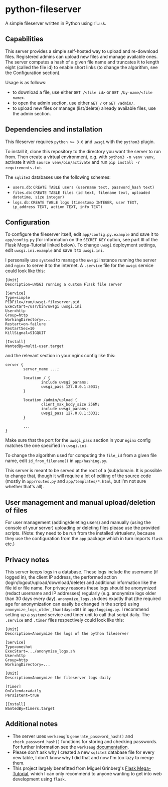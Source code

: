 # python-fileserver
A simple fileserver written in Python using `flask`.

## Capabilities
This server provides a simple self-hosted way to upload and re-download files. Registered admins can upload new files and manage available ones.
The server computes a hash of a given file name and truncates it to length eight (called the file id) to enable short links (to change the algorithm, see the Configuration section).

Usage is as follows:
* to download a file, use either `GET /<file id>` or `GET /by-name/<file name>`.
* to open the admin section, use either `GET /` or `GET /admin/`.
* to upload new files or manage (list/delete) already available files, use the admin section.

## Dependencies and installation
This fileserver requires `python >= 3.6` and `uwsgi` with the `python3` plugin.

To install it, clone this repository to the directory you want the server to run from. Then create a virtual environment, e.g. with `python3 -m venv venv`, activate it with `source venv/bin/activate` and run `pip install -r requirements.txt`.

The `sqlite3` databases use the following schemes:
* `users.db`: `CREATE TABLE users (username text, password_hash text)`
* `files.db`: `CREATE TABLE files (id text, filename text, uploaded datetime, size integer)`
* `logs.db`: `CREATE TABLE logs (timestamp INTEGER, user TEXT, ip_address TEXT, action TEXT, info TEXT)`

## Configuration
To configure the fileserver itself, edit `app/config.py.example` and save it to `app/config.py` (for information on the `SECRET_KEY` option, see part III of the Flask Mega-Tutorial linked below). To change `uwsgi` deployment settings, edit `uwsgi.ini.example` and save it to `uwsgi.ini`.

I personally use `systemd` to manage the `uwsgi` instance running the server and `nginx` to serve it to the internet. A `.service` file for the `uwsgi` service could look like this:
```
[Unit]
Description=uWSGI running a custom Flask file server

[Service]
Type=simple
PIDFile=/run/uwsgi-fileserver.pid
ExecStart=/usr/bin/uwsgi uwsgi.ini
User=http
Group=http
WorkingDirectory=...
Restart=on-failure
RestartSec=10
KillSignal=SIGQUIT

[Install]
WantedBy=multi-user.target
```
and the relevant section in your nginx config like this:
```
server {
        server_name ...;

        location / {
                include uwsgi_params;
                uwsgi_pass 127.0.0.1:3031;
        }

        location /admin/upload {
                client_max_body_size 256M;
                include uwsgi_params;
                uwsgi_pass 127.0.0.1:3031;
        }

        ...
}
```
Make sure that the port for the `uwsgi_pass` section in your `nginx` config matches the one specified in `uwsgi.ini`.

To change the algorithm used for computing the `file_id` from a given file name, edit `id_from_filename()` in `app/hashing.py`.

This server is meant to be served at the root of a (sub)domain. It is possible to change that, though it will require a lot of editing of the source code (mostly in `app/routes.py` and `app/templates/*.html`, but I'm not sure whether that's all).

## User management and manual upload/deletion of files
For user management (adding/deleting users) and manually (using the console of your server) uploading or deleting files please use the provided scripts. (Note: they need to be run from the installed virtualenv, because they use the configuration from the `app` package which in turn imports `flask` etc.)

## Privacy notes
This server keeps logs in a database. These logs include the username (if logged in), the client IP address, the performed action (login/logout/upload/download/delete) and additional information like the file id or file name. For privacy reasons these logs should be anonymized (redact username and IP addresses) regularly (e.g. anonymize logs older than 30 days every day). `anonymize_logs.sh` does exactly that (the required age for anonymization can easily be changed in the script) using `anonymize_logs_older_than(days=30)` in `app/logging.py`. I recommend setting up a `systemd` service and timer unit to call that script daily. The `.service` and `.timer` files respectively could look like this:
```
[Unit]
Description=Anonymize the logs of the python fileserver

[Service]
Type=oneshot
ExecStart=.../anonymize_logs.sh
User=http
Group=http
WorkingDirectory=...
```
```
[Unit]
Description=Anonymize the fileserver logs daily

[Timer]
OnCalendar=daily
Persistent=true

[Install]
WantedBy=timers.target
```

## Additional notes
* The server uses `werkzeug`'s `generate_password_hash()` and `check_password_hash()` functions for storing and checking passwords. For further information see the `werkzeug` [documentation]( https://werkzeug.palletsprojects.com).
* Please don't ask why I created a new `sqlite3` database file for every new table, I don't know why I did that and now I'm too lazy to merge them.
* This project largely benefitted from Miguel Grinberg's [Flask Mega-Tutorial](https://blog.miguelgrinberg.com/post/the-flask-mega-tutorial-part-i-hello-world), which I can only recommend to anyone wanting to get into web development using `flask`.
